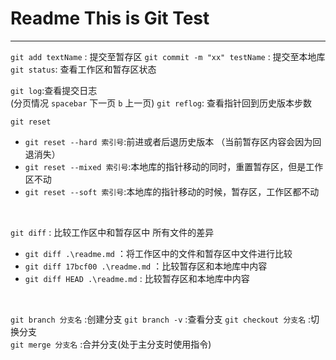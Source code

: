 # Readme This is Git Test
---
`git add textName` : 提交至暂存区
`git commit -m "xx" testName` : 提交至本地库
`git status`: 查看工作区和暂存区状态

`git log`:查看提交日志  
(分页情况 `spacebar` 下一页 `b` 上一页)
`git reflog`: 查看指针回到历史版本步数
  
`git reset`  
- `git reset --hard 索引号`:前进或者后退历史版本 （当前暂存区内容会因为回退消失）
- `git reset --mixed 索引号`:本地库的指针移动的同时，重置暂存区，但是工作区不动 
- `git reset --soft 索引号`:本地库的指针移动的时候，暂存区，工作区都不动  
   
<br/>

`git diff` : 比较工作区中和暂存区中 所有文件的差异 
- `git diff .\readme.md` ：将工作区中的文件和暂存区中文件进行比较  
- `git diff 17bcf00 .\readme.md` ：比较暂存区和本地库中内容
- `git diff HEAD .\readme.md` : 比较暂存区和本地库中内容

<br/>

`git branch 分支名` :创建分支
`git branch -v` :查看分支
`git checkout 分支名` :切换分支  
`git merge 分支名` :合并分支(处于主分支时使用指令)